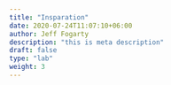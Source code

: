 ```yaml
---
title: "Insparation"
date: 2020-07-24T11:07:10+06:00
author: Jeff Fogarty
description: "this is meta description"
draft: false
type: "lab"
weight: 3
---
```

